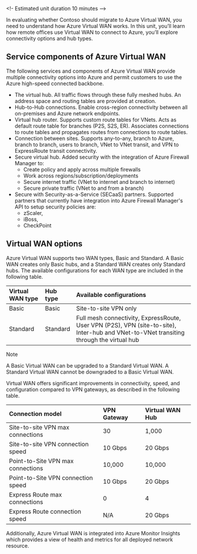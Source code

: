 <!- Estimated unit duration 10 minutes -->

In evaluating whether Contoso should migrate to Azure Virtual WAN, you need to understand how Azure Virtual WAN works. In this unit, you’ll learn how remote offices use Virtual WAN to connect to Azure, you’ll explore connectivity options and hub types.

<!--video  short conceptual video of Azure Virtual WAN
Use a video like this one, Azure Virtual WAN, and stop at 4:25 minutes. It’s an overview of the Azure Network and how remote offices could be connected to Azure. It also illustrates how the architecture can become unwieldy as connections grow. Azure Virtual WAN Hubs addresses the issue. -->

## Service components of Azure Virtual WAN 

The following services and components of Azure Virtual WAN provide multiple connectivity options into Azure and permit customers to use the Azure high-speed connected backbone.


- The virtual hub. All traffic flows through these fully meshed hubs. An address space and routing tables are provided at creation.
- Hub-to-Hub connections. Enable cross-region connectivity between all on-premises and Azure network endpoints.
- Virtual hub router. Supports custom route tables for VNets. Acts as default route table for branches (P2S, S2S, ER). Associates connections to route tables and propagates routes from connections to route tables.
- Connection between sites. Supports any-to-any, branch to Azure, branch to branch, users to branch, VNet to VNet transit, and VPN to ExpressRoute transit connectivity.
- Secure virtual hub. Added security with the integration of Azure Firewall Manager to:
  - Create policy and apply across multiple firewalls
  - Work across regions/subscription/deployments
  - Secure internet traffic (VNet to internet and branch to internet)
  - Secure private traffic (VNet to and from a branch)
- Secure with Security-as-a-Service (SECaaS) partners. Supported partners that currently have integration into Azure Firewall Manager's API to setup security policies are:
  - zScaler,
  - iBoss,
  - CheckPoint  

## Virtual WAN options

Azure Virtual WAN supports two WAN types, Basic and Standard. A Basic WAN creates only Basic hubs, and a Standard WAN creates only Standard hubs. The available configurations for each WAN type are included in the following table.

| **Virtual WAN type** | **Hub type** | **Available configurations**                                 |
| :------------------- | :----------- | :----------------------------------------------------------- |
| Basic                | Basic        | Site-to-site VPN only                                        |
| Standard             | Standard     | Full mesh connectivity, ExpressRoute, User VPN (P2S), VPN (site-to-site), Inter-hub and VNet-to-VNet transiting through the virtual hub |

>[!NOTE]
> A Basic Virtual WAN can be upgraded to a Standard Virtual WAN. A Standard Virtual WAN cannot be downgraded to a Basic Virtual WAN.

Virtual WAN offers significant improvements in connectivity, speed, and configuration compared to VPN gateways, as described in the following table.


| Connection model | VPN Gateway | Virtual WAN Hub |
|:------------- |:-------------------- |:-------------------- |
| Site-to-site VPN max connections | 30 | 1,000 |
| Site-to-site VPN connection speed | 10 Gbps| 20 Gbps |
| Point-to-Site VPN max connections | 10,000 | 10,000 |
| Point-to-Site VPN connection speed | 10 Gbps | 20 Gbps |
| Express Route max connections | 0 | 4 |
| Express Route connection speed | N/A | 20 Gbps |

Additionally, Azure Virtual WAN is integrated into Azure Monitor Insights which provides a view of health and metrics for all deployed network resource.